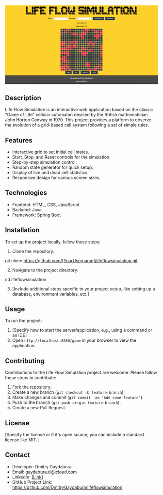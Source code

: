 ![Life Flow Simulation](assets/app.gif)

## Description
Life Flow Simulation is an interactive web application based on the classic "Game of Life" cellular automaton devised by the British mathematician John Horton Conway in 1970. This project provides a platform to observe the evolution of a grid-based cell system following a set of simple rules.

## Features
- Interactive grid to set initial cell states.
- Start, Stop, and Reset controls for the simulation.
- Step-by-step simulation control.
- Random state generator for quick setup.
- Display of live and dead cell statistics.
- Responsive design for various screen sizes.

## Technologies
- Frontend: HTML, CSS, JavaScript
- Backend: Java
- Framework: Spring Boot

## Installation
To set up the project locally, follow these steps:

1. Clone the repository:

git clone https://github.com/[YourUsername]/lifeflowsimulation.git

2. Navigate to the project directory:

cd lifeflowsimulation

3. [Include additional steps specific to your project setup, like setting up a database, environment variables, etc.]

## Usage
To run the project:
1. [Specify how to start the server/application, e.g., using a command or an IDE]
2. Open `http://localhost:8080/game` in your browser to view the application.

## Contributing
Contributions to the Life Flow Simulation project are welcome. Please follow these steps to contribute:
1. Fork the repository.
2. Create a new branch (`git checkout -b feature-branch`).
3. Make changes and commit (`git commit -am 'Add some feature'`).
4. Push to the branch (`git push origin feature-branch`).
5. Create a new Pull Request.

## License
[Specify the license or if it's open source, you can include a standard license like MIT.]

## Contact
- Developer: Dmitry Gaydabura
- Email: gaydabura.d@icloud.com
- LinkedIn: [[Link]](https://www.linkedin.com/in/dmitry-gaydabura-685208242/)
- GitHub Project Link: https://github.com/DmitryGaydabura/lifeflowsimulation
